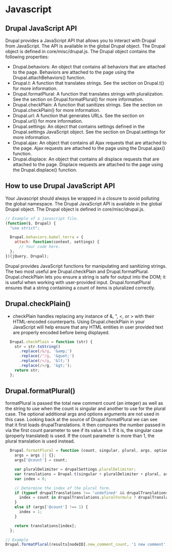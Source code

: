# Javascript

## Drupal JavaScript API

Drupal provides a JavaScript API that allows you to interact with Drupal from JavaScript. The API is available in the global Drupal object. The Drupal object is defined in core/misc/drupal.js. The Drupal object contains the following properties:

- Drupal.behaviors: An object that contains all behaviors that are attached to the page. Behaviors are attached to the page using the Drupal.attachBehaviors() function.
- Drupal.t: A function that translates strings. See the section on Drupal.t() for more information.
- Drupal.formatPlural: A function that translates strings with pluralization. See the section on Drupal.formatPlural() for more information.
- Drupal.checkPlain: A function that sanitizes strings. See the section on Drupal.checkPlain() for more information.
- Drupal.url: A function that generates URLs. See the section on Drupal.url() for more information.
- Drupal.settings: An object that contains settings defined in the Drupal.settings JavaScript object. See the section on Drupal.settings for more information.
- Drupal.ajax: An object that contains all Ajax requests that are attached to the page. Ajax requests are attached to the page using the Drupal.ajax() function.
- Drupal.displace: An object that contains all displace requests that are attached to the page. Displace requests are attached to the page using the Drupal.displace() function.

## How to use Drupal JavaScript API

Your Javascript should always be wrapped in a closure to avoid polluting the global namespace. The Drupal JavaScript API is available in the global Drupal object. The Drupal object is defined in core/misc/drupal.js.

```javascript
// Example of a javascript file.
(function($, Drupal) {
  "use strict";

  Drupal.behaviors.babel_terra = {
    attach: function(context, settings) {
      // Your code here.
  };
})(jQuery, Drupal);
```


Drupal provides JavaScript functions  for manipulating and sanitizing strings. The two most useful are Drupal.checkPlain and Drupal.formatPlural. Drupal.checkPlain lets you ensure a string is safe for output into the DOM; it is useful when working with user-provided input. Drupal.formatPlural ensures that a string containing a count of items is pluralized correctly.

## Drupal.checkPlain()

- checkPlain handles replacing any instance of &amp;, &quot;, &lt;, or &gt; with their HTML-encoded counterparts. Using Drupal.checkPlain in your JavaScript will help ensure that any HTML entities in user provided text are properly encoded before being displayed.

```javascript
  Drupal.checkPlain = function (str) {
    str = str.toString()
      .replace(/&/g, '&amp;')
      .replace(/"/g, '&quot;')
      .replace(/</g, '&lt;')
      .replace(/>/g, '&gt;');
    return str;
  };
```



## Drupal.formatPlural()

formatPlural is passed the total new comment count (an integer) as well as the string to use when the count is singular and another to use for the plural case. The optional additional args and options arguments are not used in this case. Looking back at the source of Drupal.formatPlural we can see that it first loads drupalTranslations. It then compares the number passed in via the first count parameter to see if its value is 1. If it is, the singular case (properly translated) is used. If the count parameter is more than 1, the plural translation is used instead.

```javascript
  Drupal.formatPlural = function (count, singular, plural, args, options) {
    args = args || {};
    args['@count'] = count;

    var pluralDelimiter = drupalSettings.pluralDelimiter;
    var translations = Drupal.t(singular + pluralDelimiter + plural, args, options).split(pluralDelimiter);
    var index = 0;

    // Determine the index of the plural form.
    if (typeof drupalTranslations !== 'undefined' && drupalTranslations.pluralFormula) {
      index = count in drupalTranslations.pluralFormula ? drupalTranslations.pluralFormula[count] : drupalTranslations.pluralFormula['default'];
    }
    else if (args['@count'] !== 1) {
      index = 1;
    }

    return translations[index];
  };

// Example 
Drupal.formatPlural(results[nodeID].new_comment_count, '1 new comment', '@count new comments')

```
